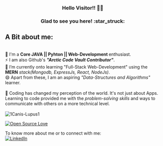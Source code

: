 <h3 align="center"> Hello Visitor!! 👋🏻</h3>

<h3 align="center">Glad to see you here! :star_struck:</h3>
<h2>A Bit about me:</h2><br>
                🔭 I'm a <strong>Core JAVA || Pyhton || Web-Development </strong>enthusiast.<br>
                ⚡ I am also Github's <strong><em>"Arctic Code Vault Contributor"</em></strong>.<br>
                🌱 I’m currently onto learning "Full-Stack Web-Development" using the <strong>MERN</strong><em> stack(Mongodb, ExpressJs, React, NodeJs)</em>.<br>
                😄 Apart from these, I am an aspiring <em>"Data-Structures and Algorithms"</em> learner.<br><br>
                👯 Coding has changed my perception of the world. It's not just about Apps. Learning to code provided me with the <i>problem-solving skills</i> and ways to communicate with others on a more technical level.<br><br> 
                
<!-- Most Languages Used <img align="left" src="https://github-readme-stats.vercel.app/api/top-langs/?username=1Canis-Lupus1&layout=compact&hide=html&theme=radical" alt="1Canis-Lupus1" /> -->

<img align="center" src="https://github-readme-stats.vercel.app/api?username=1Canis-Lupus1&show_icons=true&theme=radical" alt="1Canis-Lupus1" />

[![Open Source Love](https://badges.frapsoft.com/os/v2/open-source.svg?v=103)](https://github.com/1Canis-Lupus1)

To know more about me or to connect with me:
<br>
<a href="https://www.linkedin.com/in/shubham-choudhary-8457a9141/" target="_blank"><img src="https://img.shields.io/badge/LinkedIn-%230077B5.svg?&style=flat-square&logo=linkedin&logoColor=white" alt="LinkedIn"></a><br>

<!--
**1Canis-Lupus1/1Canis-Lupus1** is a ✨ _special_ ✨ repository because its `README.md` (this file) appears on your GitHub profile.

Here are some ideas to get you started:

- 🔭 I’m currently working on ...
- 🌱 I’m currently learning ...
- 👯 I’m looking to collaborate on ...
- 🤔 I’m looking for help with ...
- 💬 Ask me about ...
- 📫 How to reach me: ...
- 😄 Pronouns: ...
- ⚡ Fun fact: ...
-->
